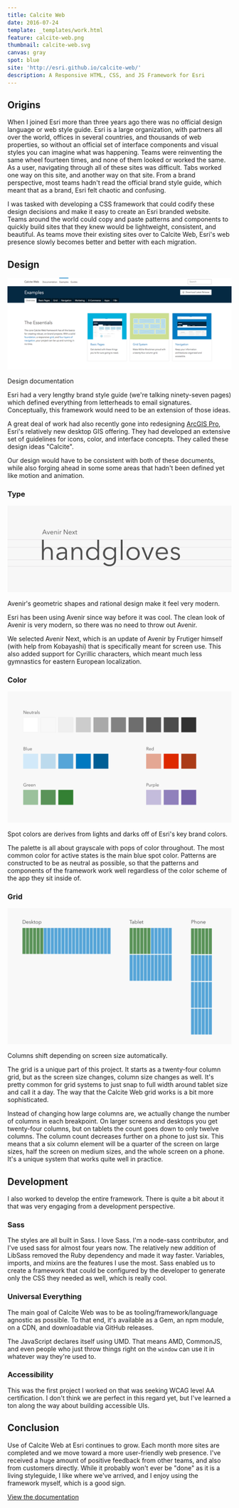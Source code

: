 ```yaml
---
title: Calcite Web
date: 2016-07-24
template: _templates/work.html
feature: calcite-web.png
thumbnail: calcite-web.svg
canvas: gray
spot: blue
site: 'http://esri.github.io/calcite-web/'
description: A Responsive HTML, CSS, and JS Framework for Esri
---
```


## Origins

When I joined Esri more than three years ago there was no official design language or web style guide. Esri is a large organization, with partners all over the world, offices in several countries, and thousands of web properties, so without an official set of interface components and visual styles you can imagine what was happening. Teams were reinventing the same wheel fourteen times, and none of them looked or worked the same. As a user, navigating through all of these sites was difficult. Tabs worked one way on this site, and another way on that site. From a brand perspective, most teams hadn't read the official brand style guide, which meant that as a brand, Esri felt chaotic and confusing.

I was tasked with developing a CSS framework that could codify these design decisions and make it easy to create an Esri branded website. Teams around the world could copy and paste patterns and components to quickly build sites that they knew would be lightweight, consistent, and beautiful. As teams move their existing sites over to Calcite Web, Esri's web presence slowly becomes better and better with each migration.

## Design

<div class="browser" data-site="esri.github.io/examples/">
  <img class="browser-image" src="design.png" alt="Screenshot of examples documentation">
</div>
<p class="caption">Design documentation</p>

Esri had a very lengthy brand style guide (we're talking ninety-seven pages) which defined everything from letterheads to email signatures. Conceptually, this framework would need to be an extension of those ideas.

A great deal of work had also recently gone into redesigning [ArcGIS Pro](http://www.esri.com/en/software/arcgis-pro), Esri's relatively new desktop GIS offering. They had developed an extensive set of guidelines for icons, color, and interface concepts. They called these design ideas "Calcite".

Our design would have to be consistent with both of these documents, while also forging ahead in some some areas that hadn't been defined yet like motion and animation.

### Type

![Avenir specimen](handgloves.svg)
<p class="caption">Avenir's geometric shapes and rational design make it feel very modern.</p>

Esri has been using Avenir since way before it was cool. The clean look of Avenir is very modern, so there was no need to throw out Avenir.

We selected Avenir Next, which is an update of Avenir by Frutiger himself (with help from Kobayashi) that is specifically meant for screen use. This also added support for Cyrillic characters, which meant much less gymnastics for eastern European localization.

### Color

![Color Palette](palette.svg)
<p class="caption">Spot colors are derives from lights and darks off of Esri's key brand colors.</p>

The palette is all about grayscale with pops of color throughout. The most common color for active states is the main blue spot color. Patterns are constructed to be as neutral as possible, so that the patterns and components of the framework work well regardless of the color scheme of the app they sit inside of.

### Grid

![Grid diagram](grid.svg)
<p class="caption">Columns shift depending on screen size automatically.</p>

The grid is a unique part of this project. It starts as a twenty-four column grid, but as the screen size changes, column size changes as well. It's pretty common for grid systems to just snap to full width around tablet size and call it a day. The way that the Calcite Web grid works is a bit more sophisticated.

Instead of changing how large columns are, we actually change the number of columns in each breakpoint. On larger screens and desktops you get twenty-four columns, but on tablets the count goes down to only twelve columns. The column count decreases further on a phone to just six. This means that a six column element will be a quarter of the screen on large sizes, half the screen on medium sizes, and the whole screen on a phone. It's a unique system that works quite well in practice.

## Development

I also worked to develop the entire framework. There is quite a bit about it that was very engaging from a development perspective.

### Sass

The styles are all built in Sass. I love Sass. I'm a node-sass contributor, and I've used sass for almost four years now. The relatively new addition of LibSass removed the Ruby dependency and made it way faster. Variables, imports, and mixins are the features I use the most. Sass enabled us to create a framework that could be configured by the developer to generate only the CSS they needed as well, which is really cool.

### Universal Everything

The main goal of Calcite Web was to be as tooling/framework/language agnostic as possible. To that end, it's available as a Gem, an npm module, on a CDN, and downloadable via GitHub releases.

The JavaScript declares itself using UMD. That means AMD, CommonJS, and even people who just throw things right on the `window` can use it in whatever way they're used to.

### Accessibility

This was the first project I worked on that was seeking WCAG level AA certification. I don't think we are perfect in this regard yet, but I've learned a ton along the way about building accessible UIs.

## Conclusion

Use of Calcite Web at Esri continues to grow. Each month more sites are completed and we move toward a more user-friendly web presence. I've received a huge amount of positive feedback from other teams, and also from customers directly. While it probably won't ever be "done" as it is a living styleguide, I like where we've arrived, and I enjoy using the framework myself, which is a good sign.

[View the documentation](http://esri.github.io/calcite-web)

